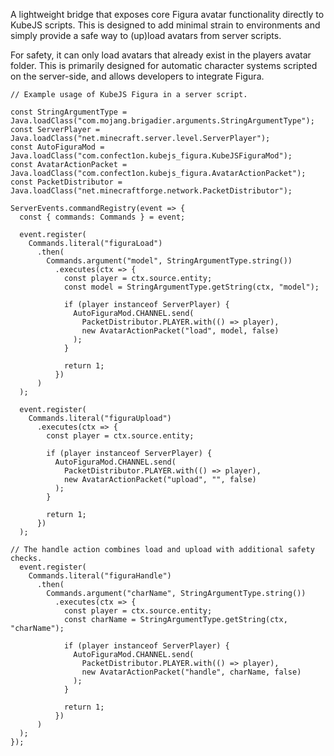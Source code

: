 A lightweight bridge that exposes core Figura avatar functionality directly to KubeJS scripts. This is designed to add minimal strain to environments and simply provide a safe way to (up)load avatars from server scripts.

For safety, it can only load avatars that already exist in the players avatar folder. This is primarily designed for automatic character systems scripted on the server-side, and allows developers to integrate Figura.


```
// Example usage of KubeJS Figura in a server script.

const StringArgumentType = Java.loadClass("com.mojang.brigadier.arguments.StringArgumentType");
const ServerPlayer = Java.loadClass("net.minecraft.server.level.ServerPlayer");
const AutoFiguraMod = Java.loadClass("com.confect1on.kubejs_figura.KubeJSFiguraMod");
const AvatarActionPacket = Java.loadClass("com.confect1on.kubejs_figura.AvatarActionPacket");
const PacketDistributor = Java.loadClass("net.minecraftforge.network.PacketDistributor");

ServerEvents.commandRegistry(event => {
  const { commands: Commands } = event;

  event.register(
    Commands.literal("figuraLoad")
      .then(
        Commands.argument("model", StringArgumentType.string())
          .executes(ctx => {
            const player = ctx.source.entity;
            const model = StringArgumentType.getString(ctx, "model");

            if (player instanceof ServerPlayer) {
              AutoFiguraMod.CHANNEL.send(
                PacketDistributor.PLAYER.with(() => player),
                new AvatarActionPacket("load", model, false)
              );
            }

            return 1;
          })
      )
  );

  event.register(
    Commands.literal("figuraUpload")
      .executes(ctx => {
        const player = ctx.source.entity;

        if (player instanceof ServerPlayer) {
          AutoFiguraMod.CHANNEL.send(
            PacketDistributor.PLAYER.with(() => player),
            new AvatarActionPacket("upload", "", false)
          );
        }

        return 1;
      })
  );

// The handle action combines load and upload with additional safety checks.
  event.register(
    Commands.literal("figuraHandle")
      .then(
        Commands.argument("charName", StringArgumentType.string())
          .executes(ctx => {
            const player = ctx.source.entity;
            const charName = StringArgumentType.getString(ctx, "charName");

            if (player instanceof ServerPlayer) {
              AutoFiguraMod.CHANNEL.send(
                PacketDistributor.PLAYER.with(() => player),
                new AvatarActionPacket("handle", charName, false)
              );
            }

            return 1;
          })
      )
  );
});

```
